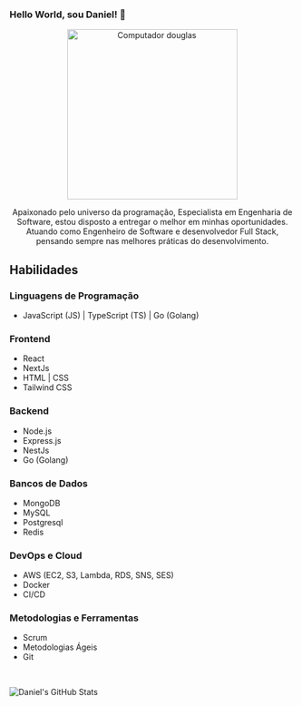 ### Hello World, sou Daniel! 👋

<p align="center">
  <img src="https://raw.githubusercontent.com/MicaelliMedeiros/micaellimedeiros/master/image/computer-illustration.png" min-width="300px" max-width="300px" width="300px" alt="Computador douglas">
</p>

<p align="center">
Apaixonado pelo universo da programação, Especialista em Engenharia de Software, estou disposto a entregar o melhor em minhas oportunidades. Atuando como Engenheiro de Software e desenvolvedor Full Stack, pensando sempre nas melhores práticas do desenvolvimento.
</p>

## Habilidades

### Linguagens de Programação
  - JavaScript (JS) | TypeScript (TS) | Go (Golang)

### Frontend
  - React
  - NextJs
  - HTML | CSS
  - Tailwind CSS

### Backend
  - Node.js
  - Express.js
  - NestJs
  - Go (Golang)

### Bancos de Dados
  - MongoDB
  - MySQL
  - Postgresql
  - Redis

### DevOps e Cloud
  - AWS (EC2, S3, Lambda, RDS, SNS, SES)
  - Docker
  - CI/CD

### Metodologias e Ferramentas
  - Scrum
  - Metodologias Ágeis
  - Git

<br>

![Daniel's GitHub Stats](https://github-readme-stats.vercel.app/api?username=danielsilva33&show_icons=true)
